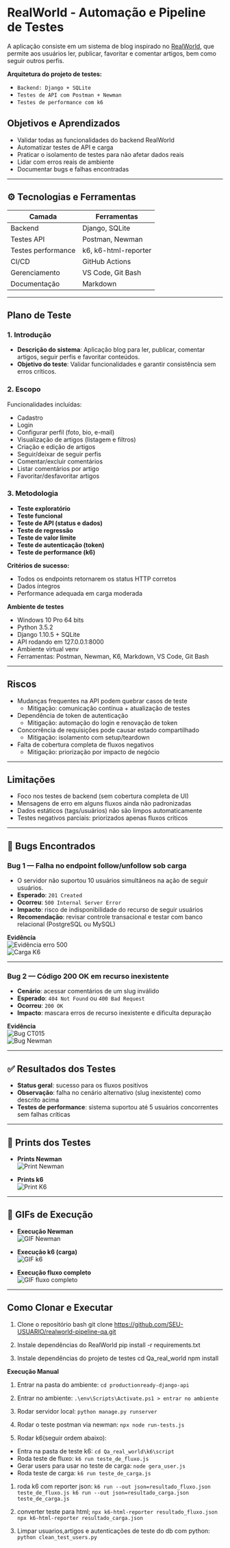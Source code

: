 # RealWorld - Automação e Pipeline de Testes

A aplicação consiste em um sistema de blog inspirado no [RealWorld](https://github.com/gothinkster/realworld), que permite aos usuários ler, publicar, favoritar e comentar artigos, bem como seguir outros perfis.

**Arquitetura do projeto de testes:**

- `Backend: Django + SQLite`
- `Testes de API com Postman + Newman`
- `Testes de performance com k6`

## Objetivos e Aprendizados

- Validar todas as funcionalidades do backend RealWorld
- Automatizar testes de API e carga
- Praticar o isolamento de testes para não afetar dados reais
- Lidar com erros reais de ambiente
- Documentar bugs e falhas encontradas

---

## ⚙ Tecnologias e Ferramentas

| Camada              | Ferramentas                       |
|---------------------|-----------------------------------|
| Backend             | Django, SQLite                    |
| Testes API          | Postman, Newman                   |
| Testes performance  | k6, k6-html-reporter              |
| CI/CD               | GitHub Actions                    |
| Gerenciamento       | VS Code, Git Bash                 |
| Documentação        | Markdown                          |

---

## Plano de Teste

### 1. Introdução
- **Descrição do sistema**: Aplicação blog para ler, publicar, comentar artigos, seguir perfis e favoritar conteúdos.
- **Objetivo do teste**: Validar funcionalidades e garantir consistência sem erros críticos.

### 2. Escopo
Funcionalidades incluídas:
- Cadastro
- Login
- Configurar perfil (foto, bio, e-mail)
- Visualização de artigos (listagem e filtros)
- Criação e edição de artigos
- Seguir/deixar de seguir perfis
- Comentar/excluir comentários
- Listar comentários por artigo
- Favoritar/desfavoritar artigos

### 3. Metodologia
- **Teste exploratório**  
- **Teste funcional**  
- **Teste de API (status e dados)**  
- **Teste de regressão**  
- **Teste de valor limite**  
- **Teste de autenticação (token)**  
- **Teste de performance (k6)**  

**Critérios de sucesso:**  
- Todos os endpoints retornarem os status HTTP corretos  
- Dados íntegros  
- Performance adequada em carga moderada

**Ambiente de testes**  
- Windows 10 Pro 64 bits  
- Python 3.5.2  
- Django 1.10.5 + SQLite  
- API rodando em 127.0.0.1:8000  
- Ambiente virtual venv  
- Ferramentas: Postman, Newman, K6, Markdown, VS Code, Git Bash

---

## Riscos

- Mudanças frequentes na API podem quebrar casos de teste
  - Mitigação: comunicação contínua + atualização de testes  
- Dependência de token de autenticação
  - Mitigação: automação do login e renovação de token  
- Concorrência de requisições pode causar estado compartilhado
  - Mitigação: isolamento com setup/teardown  
- Falta de cobertura completa de fluxos negativos
  - Mitigação: priorização por impacto de negócio  

---

## Limitações

- Foco nos testes de backend (sem cobertura completa de UI)
- Mensagens de erro em alguns fluxos ainda não padronizadas  
- Dados estáticos (tags/usuários) não são limpos automaticamente  
- Testes negativos parciais: priorizados apenas fluxos críticos  

---

## 🐞 Bugs Encontrados

### Bug 1 — Falha no endpoint follow/unfollow sob carga
- O servidor não suportou 10 usuários simultâneos na ação de seguir usuários.
- **Esperado**: `201 Created`  
- **Ocorreu**: `500 Internal Server Error`  
- **Impacto**: risco de indisponibilidade do recurso de seguir usuários  
- **Recomendação**: revisar controle transacional e testar com banco relacional (PostgreSQL ou MySQL)

**Evidência**  
![Evidência erro 500](Qa_real_world/Evidências/Bug/erro_500_teste_de_carga.JPG)  
![Carga K6](Qa_real_world/Evidências/Bug/teste_de_carga.JPG)

---

### Bug 2 — Código 200 OK em recurso inexistente
- **Cenário**: acessar comentários de um slug inválido  
- **Esperado**: `404 Not Found` ou `400 Bad Request`  
- **Ocorreu**: `200 OK`  
- **Impacto**: mascara erros de recurso inexistente e dificulta depuração

**Evidência**  
![Bug CT015](Qa_real_world/Evidências/Bug/bug_ct_015.PNG)  
![Bug Newman](Qa_real_world/Evidências/Bug/Teste_Newman_articles.JPG)

---

## ✅ Resultados dos Testes

- **Status geral**: sucesso para os fluxos positivos
- **Observação**: falha no cenário alternativo (slug inexistente) como descrito acima
- **Testes de performance**: sistema suportou até 5 usuários concorrentes sem falhas críticas  

---

## 📸 Prints dos Testes

- **Prints Newman**  
    ![Print Newman](Qa_real_world/Evidências/Prints/teste_newman_01.png)

- **Prints k6**  
    ![Print K6](Qa_real_world/Evidências/Prints/teste_k6_01.png)

---

## 🎥 GIFs de Execução

- **Execução Newman**  
    ![GIF Newman](Qa_real_world/Evidências/GIF/newman_execucao.gif)

- **Execução k6 (carga)**  
    ![GIF k6](Qa_real_world/Evidências/GIF/k6_execucao.gif)

- **Execução fluxo completo**  
    ![GIF fluxo completo](Qa_real_world/Evidências/GIF/fluxo_geral.gif)

---

## Como Clonar e Executar

1. Clone o repositório
bash
git clone https://github.com/SEU-USUARIO/realworld-pipeline-qa.git

2. Instale dependências do RealWorld
pip install -r requirements.txt

3. Instale dependências do projeto de testes
cd Qa_real_world
npm install

**Execução Manual**

1. Entrar na pasta do ambiente:
`cd productionready-django-api`

2. Entrar no ambiente:
`.\env\Scripts\Activate.ps1 > entrar no ambiente`

3. Rodar servidor local:
`python manage.py runserver`

4. Rodar o teste postman via newman:
`npx node run-tests.js`

5. Rodar k6(seguir ordem abaixo):
- Entra na pasta de teste k6:
    `cd Qa_real_world\k6\script`
- Roda teste de fluxo:
    `k6 run teste_de_fluxo.js`
- Gerar users para usar no teste de carga:
    `node gera_user.js`
- Roda teste de carga:
    `k6 run teste_de_carga.js`

1. roda k6 com reporter json:
`k6 run --out json=resultado_fluxo.json teste_de_fluxo.js k6 run --out json=resultado_carga.json teste_de_carga.js`

2. converter teste para html;
`npx k6-html-reporter resultado_fluxo.json npx k6-html-reporter resultado_carga.json`

6. Limpar usuarios,artigos e autenticações de teste do db com python:
`python clean_test_users.py`